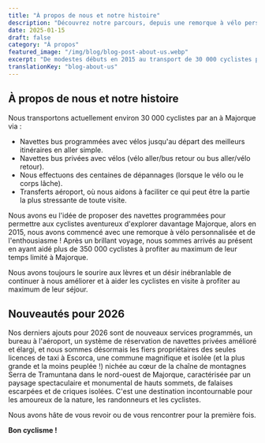 ```yaml
---
title: "À propos de nous et notre histoire"
description: "Découvrez notre parcours, depuis une remorque à vélo personnalisée et une idée en 2015 jusqu'à aider plus de 350 000 cyclistes à explorer les meilleurs itinéraires cyclables de Majorque."
date: 2025-01-15
draft: false
category: "À propos"
featured_image: "/img/blog/blog-post-about-us.webp"
excerpt: "De modestes débuts en 2015 au transport de 30 000 cyclistes par an, découvrez notre histoire et notre engagement à aider les cyclistes à profiter au maximum de Majorque."
translationKey: "blog-about-us"
---
```


## À propos de nous et notre histoire

Nous transportons actuellement environ 30 000 cyclistes par an à Majorque via :

- Navettes bus programmées avec vélos jusqu'au départ des meilleurs itinéraires en aller simple.
- Navettes bus privées avec vélos (vélo aller/bus retour ou bus aller/vélo retour).
- Nous effectuons des centaines de dépannages (lorsque le vélo ou le corps lâche).
- Transferts aéroport, où nous aidons à faciliter ce qui peut être la partie la plus stressante de toute visite.

Nous avons eu l'idée de proposer des navettes programmées pour permettre aux cyclistes aventureux d'explorer davantage Majorque, alors en 2015, nous avons commencé avec une remorque à vélo personnalisée et de l'enthousiasme ! Après un brillant voyage, nous sommes arrivés au présent en ayant aidé plus de 350 000 cyclistes à profiter au maximum de leur temps limité à Majorque.

Nous avons toujours le sourire aux lèvres et un désir inébranlable de continuer à nous améliorer et à aider les cyclistes en visite à profiter au maximum de leur séjour.

## Nouveautés pour 2026

Nos derniers ajouts pour 2026 sont de nouveaux services programmés, un bureau à l'aéroport, un système de réservation de navettes privées amélioré et élargi, et nous sommes désormais les fiers propriétaires des seules licences de taxi à Escorca, une commune magnifique et isolée (et la plus grande et la moins peuplée !) nichée au cœur de la chaîne de montagnes Serra de Tramuntana dans le nord-ouest de Majorque, caractérisée par un paysage spectaculaire et monumental de hauts sommets, de falaises escarpées et de criques isolées. C'est une destination incontournable pour les amoureux de la nature, les randonneurs et les cyclistes.

Nous avons hâte de vous revoir ou de vous rencontrer pour la première fois.

**Bon cyclisme !**
